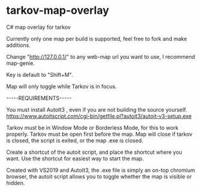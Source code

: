 # tarkov-map-overlay
C# map overlay for tarkov


Currently only one map per build is supported, feel free to fork and make additions.

Change "http://127.0.0.1/" to any web-map url you want to use, I recommend map-genie.

Key is default to "Shift+M". 

Map will only toggle while Tarkov is in focus.


-----REQUIREMENTS-----

You must install AutoIt3 , even if you are not building the source yourself.
https://www.autoitscript.com/cgi-bin/getfile.pl?autoit3/autoit-v3-setup.exe

Tarkov must be in Window Mode or Borderless Mode, for this to work properly.
Tarkov must be open first before the map.
Map will close if tarkov is closed, the script is exited, or the map .exe is closed.

Create a shortcut of the autoit script, and place the shortcut where you want. Use the shortcut for easiest way to start the map.

Created with VS2019 and AutoIt3, the .exe file is simply an on-top chromium browser, the autoit script allows you to toggle whether the map is visible or hidden.
